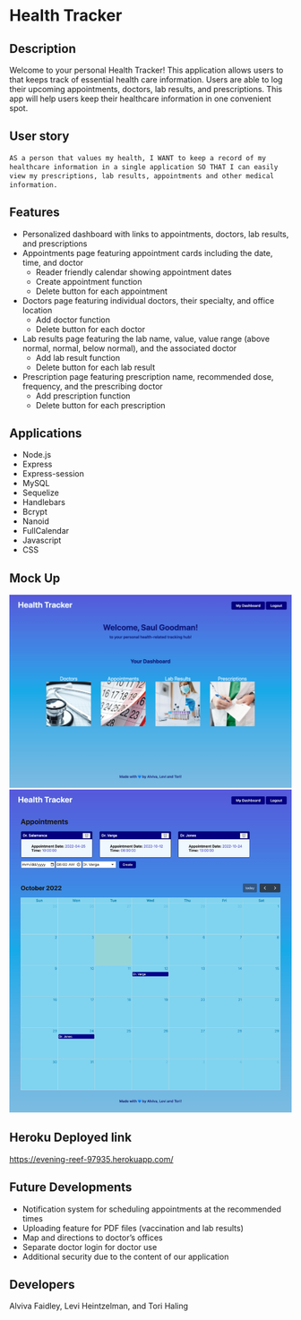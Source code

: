 # Health Tracker

## Description
Welcome to your personal Health Tracker! This application allows users to that keeps track of essential health care information. Users are able to log their upcoming appointments, doctors, lab results, and prescriptions. This app will help users keep their healthcare information in one convenient spot. 

## User story
```
AS a person that values my health, I WANT to keep a record of my healthcare information in a single application SO THAT I can easily view my prescriptions, lab results, appointments and other medical information. 
```

## Features

- Personalized dashboard with links to appointments, doctors, lab results, and prescriptions
- Appointments page featuring appointment cards including the date, time, and doctor
    - Reader friendly calendar showing appointment dates
    - Create appointment function 
    - Delete button for each appointment
- Doctors page featuring individual doctors, their specialty, and office location
    - Add doctor function 
    - Delete button for each doctor
- Lab results page featuring the lab name, value, value range (above normal, normal, below normal), and the associated doctor
    - Add lab result function
    - Delete button for each lab result
- Prescription page featuring prescription name, recommended dose, frequency, and the prescribing doctor
    - Add prescription function 
    - Delete button for each prescription


## Applications
* Node.js
* Express
* Express-session
* MySQL
* Sequelize
* Handlebars
* Bcrypt
* Nanoid
* FullCalendar
* Javascript
* CSS


## Mock Up

 ![Mock-up main page](./Assets/images/screenshot-main.jpg)
 ![Mock-up appointment page](./Assets/images/screenshot-app.jpg)

## Heroku Deployed link
https://evening-reef-97935.herokuapp.com/

## Future Developments
- Notification system for scheduling appointments at the recommended times
- Uploading feature for PDF files (vaccination and lab results) 
- Map and directions to doctor’s offices
- Separate doctor login for doctor use
- Additional security due to the content of our application


 ## Developers
 Alviva Faidley, Levi Heintzelman, and Tori Haling